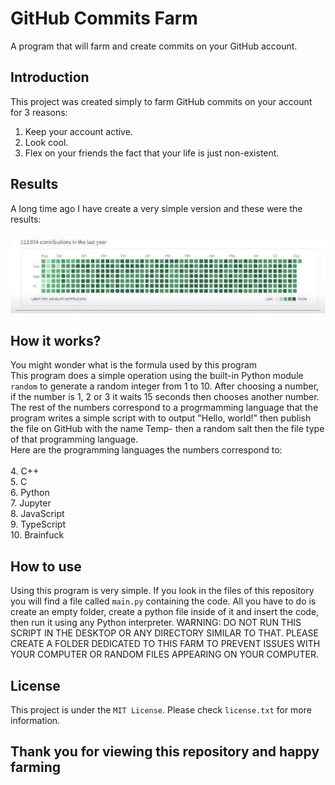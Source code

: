 # GitHub Commits Farm
A program that will farm and create commits on your GitHub account.

## Introduction
This project was created simply to farm GitHub commits on your account for 3 reasons:
<br>
1. Keep your account active.
2. Look cool.
3. Flex on your friends the fact that your life is just non-existent.

## Results
A long time ago I have create a very simple version and these were the results:
<br>
<br>
![112,000 commits on GitHub](src/results.jpg)

## How it works?
You might wonder what is the formula used by this program
<br>
This program does a simple operation using the built-in Python module `random` to generate a random integer from 1 to 10.
After choosing a number, if the number is 1, 2 or 3 it waits 15 seconds then chooses another number.
The rest of the numbers correspond to a progrmamming language that the program writes a simple script with to output "Hello, world!" then publish the file on GitHub with the name Temp- then a random salt then the file type of that programming language.
<br>
Here are the programming languages the numbers correspond to:
<br>
<br>
4. C++
<br>
5. C
<br>
6. Python
<br>
7. Jupyter
<br>
8. JavaScript
<br>
9. TypeScript
<br>
10. Brainfuck
<br>

## How to use
Using this program is very simple.
If you look in the files of this repository you will find a file called `main.py` containing the code.
All you have to do is create an empty folder, create a python file inside of it and insert the code, then run it using any Python interpreter.
WARNING: DO NOT RUN THIS SCRIPT IN THE DESKTOP OR ANY DIRECTORY SIMILAR TO THAT. PLEASE CREATE A FOLDER DEDICATED TO THIS FARM TO PREVENT ISSUES WITH YOUR COMPUTER OR RANDOM FILES APPEARING ON YOUR COMPUTER.

## License
This project is under the `MIT License`. Please check `license.txt` for more information.

## **Thank you for viewing this repository and happy farming**
